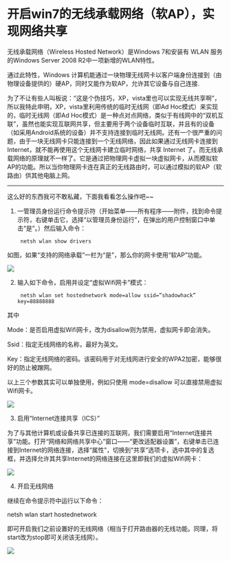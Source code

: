 开启win7的无线承载网络（软AP），实现网络共享
============================================

无线承载网络（Wireless Hosted Network）是Windows 7和安装有 WLAN 服务的Windows Server 2008 R2中一项新增的WLAN特性。

通过此特性，Windows 计算机能通过一块物理无线网卡以客户端身份连接到（由物理设备提供的）硬AP，同时又能作为软AP，允许其它设备与自己连接.

为了不让有些人叫板说：“这是个伪技巧，XP，vista里也可以实现无线共享啊”，所以我特此申明，XP，vista里利用传统的临时无线网（即Ad Hoc模式）来实现的，临时无线网（即Ad Hoc模式）是一种点对点网络，类似于有线网中的“双机互联”，虽然也能实现互联网共享，但主要用于两个设备临时互联，并且有的设备（如采用Android系统的设备）并不支持连接到临时无线网。还有一个很严重的问题，由于一块无线网卡只能连接到一个无线网络，因此如果通过无线网卡连接到 Internet，就不能再使用这个无线网卡建立临时网络，共享 Internet 了。而无线承载网络的原理就不一样了。它是通过把物理网卡虚拟一块虚拟网卡，从而模拟软AP的功能。所以当你物理网卡连在真正的无线路由时，可以通过模拟的软AP（软路由）供其他电脑上网。

---

这么好的东西我可不敢私藏，下面我看看怎么操作吧~~

1. 一管理员身份运行命令提示符（开始菜单——所有程序——附件，找到命令提示符，右键单击它，选择“以管理员身份运行”，在弹出的用户控制窗口中单击“是”。）然后输入命令：

	    netsh wlan show drivers

  如图，如果“支持的网络承载”一栏为“是”，那么你的网卡使用“软AP”功能。

  ![](http://biangbiangpic.b0.upaiyun.com/blog/00e9ad89f47d08be77efbdc4cda9e9b7.png)

2. 输入如下命令，启用并设定“虚拟Wifi网卡”模式：


		netsh wlan set hostednetwork mode=allow ssid=”shadowhack” key=88888888

  其中
  
  Mode：是否启用虚拟Wifi网卡，改为disallow则为禁用，虚拟网卡即会消失。
  
  Ssid：指定无线网络的名称，最好为英文。
  
  Key：指定无线网络的密码。该密码用于对无线网进行安全的WPA2加密，能够很好的防止被蹭网。
  
  以上三个参数其实可以单独使用，例如只使用 mode=disallow 可以直接禁用虚拟Wifi网卡。
  
  ![](http://biangbiangpic.b0.upaiyun.com/blog/8821c7f40982aead4a92eba856666277.png)

3. 启用“Internet连接共享（ICS）”

  为了与其他计算机或设备共享已连接的互联网，我们需要启用“Internet连接共享”功能。打开“网络和网络共享中心”窗口——“更改适配器设置”，右键单击已连接到Internet的网络连接，选择“属性”，切换到“共享”选项卡，选中其中的复选框，并选择允许其共享Internet的网络连接在这里即我们的虚拟Wifi网卡：

  ![](http://biangbiangpic.b0.upaiyun.com/blog/36a9ba466223c5d23fff3ec426516f2b.png)

4. 开启无线网络

  继续在命令提示符中运行以下命令：
  
  netsh wlan start hostednetwork

  即可开启我们之前设置好的无线网络（相当于打开路由器的无线功能。同理，将start改为stop即可关闭该无线网）。

  ![](http://biangbiangpic.b0.upaiyun.com/blog/fde6a34a2eda38e9b9d802455d485001.png)
